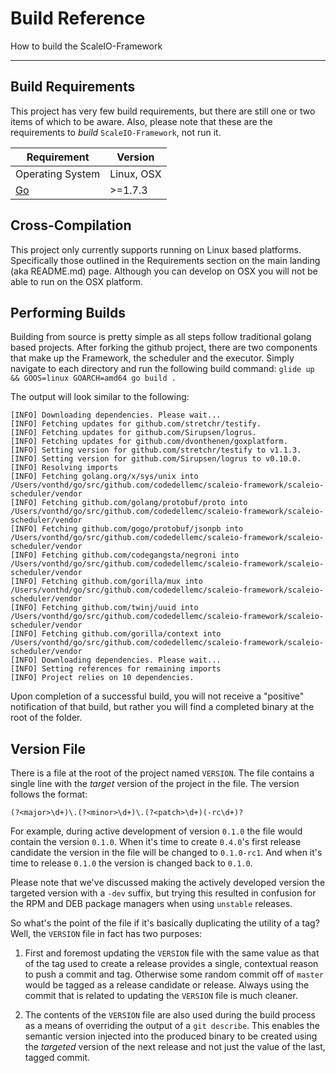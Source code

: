 # Build Reference

How to build the ScaleIO-Framework

---

## Build Requirements
This project has very few build requirements, but there are still one or two
items of which to be aware. Also, please note that these are the requirements to
*build* `ScaleIO-Framework`, not run it.

Requirement | Version
------------|--------
Operating System | Linux, OSX
[Go](https://golang.org/) | >=1.7.3

## Cross-Compilation
This project only currently supports running on Linux based platforms. Specifically
those outlined in the Requirements section on the main landing (aka README.md)
page. Although you can develop on OSX you will not be able to run on the OSX
platform.

## Performing Builds
Building from source is pretty simple as all steps follow traditional golang
based projects. After forking the github project, there are two components that
make up the Framework, the scheduler and the executor. Simply navigate to each
directory and run the following build command:
`glide up && GOOS=linux GOARCH=amd64 go build .`

The output will look similar to the following:

```
[INFO] Downloading dependencies. Please wait...
[INFO] Fetching updates for github.com/stretchr/testify.
[INFO] Fetching updates for github.com/Sirupsen/logrus.
[INFO] Fetching updates for github.com/dvonthenen/goxplatform.
[INFO] Setting version for github.com/stretchr/testify to v1.1.3.
[INFO] Setting version for github.com/Sirupsen/logrus to v0.10.0.
[INFO] Resolving imports
[INFO] Fetching golang.org/x/sys/unix into /Users/vonthd/go/src/github.com/codedellemc/scaleio-framework/scaleio-scheduler/vendor
[INFO] Fetching github.com/golang/protobuf/proto into /Users/vonthd/go/src/github.com/codedellemc/scaleio-framework/scaleio-scheduler/vendor
[INFO] Fetching github.com/gogo/protobuf/jsonpb into /Users/vonthd/go/src/github.com/codedellemc/scaleio-framework/scaleio-scheduler/vendor
[INFO] Fetching github.com/codegangsta/negroni into /Users/vonthd/go/src/github.com/codedellemc/scaleio-framework/scaleio-scheduler/vendor
[INFO] Fetching github.com/gorilla/mux into /Users/vonthd/go/src/github.com/codedellemc/scaleio-framework/scaleio-scheduler/vendor
[INFO] Fetching github.com/twinj/uuid into /Users/vonthd/go/src/github.com/codedellemc/scaleio-framework/scaleio-scheduler/vendor
[INFO] Fetching github.com/gorilla/context into /Users/vonthd/go/src/github.com/codedellemc/scaleio-framework/scaleio-scheduler/vendor
[INFO] Downloading dependencies. Please wait...
[INFO] Setting references for remaining imports
[INFO] Project relies on 10 dependencies.
```

Upon completion of a successful build, you will not receive a "positive" notification
of that build, but rather you will find a completed binary at the root of the
folder.

## Version File
There is a file at the root of the project named `VERSION`. The file contains
a single line with the *target* version of the project in the file. The version
follows the format:

  `(?<major>\d+)\.(?<minor>\d+)\.(?<patch>\d+)(-rc\d+)?`

For example, during active development of version `0.1.0` the file would
contain the version `0.1.0`. When it's time to create `0.4.0`'s first
release candidate the version in the file will be changed to `0.1.0-rc1`. And
when it's time to release `0.1.0` the version is changed back to `0.1.0`.

Please note that we've discussed making the actively developed version the
targeted version with a `-dev` suffix, but trying this resulted in confusion
for the RPM and DEB package managers when using `unstable` releases.

So what's the point of the file if it's basically duplicating the utility of a
tag? Well, the `VERSION` file in fact has two purposes:

  1. First and foremost updating the `VERSION` file with the same value as that
     of the tag used to create a release provides a single, contextual reason to
     push a commit and tag. Otherwise some random commit off of `master` would
     be tagged as a release candidate or release. Always using the commit that
     is related to updating the `VERSION` file is much cleaner.

  2. The contents of the `VERSION` file are also used during the build process
     as a means of overriding the output of a `git describe`. This enables the
     semantic version injected into the produced binary to be created using
     the *targeted* version of the next release and not just the value of the
     last, tagged commit.
